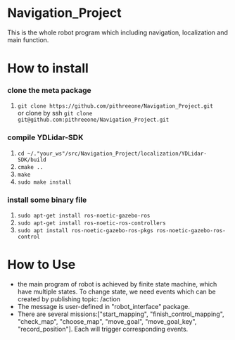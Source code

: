# Navigation_Project
This is the whole robot program which including navigation, localization and main function.

# How to install
### clone the meta package
1. `git clone https://github.com/pithreeone/Navigation_Project.git`  
   or clone by ssh `git clone git@github.com:pithreeone/Navigation_Project.git`  
### compile YDLidar-SDK  
1. `cd ~/."your_ws"/src/Navigation_Project/localization/YDLidar-SDK/build`
2. `cmake ..`
3. `make`
4. `sudo make install`
### install some binary file
1. `sudo apt-get install ros-noetic-gazebo-ros`
2. `sudo apt-get install ros-noetic-ros-controllers`
3. `sudo apt install ros-noetic-gazebo-ros-pkgs ros-noetic-gazebo-ros-control`


# How to Use
- the main program of robot is achieved by finite state machine, which have multiple states. To change state, we need events which can be created by publishing topic: /action  
- The message is user-defined in "robot_interface" package.
- There are several missions:["start_mapping", "finish_control_mapping", "check_map", "choose_map", "move_goal", "move_goal_key", "record_position"]. Each will trigger corresponding events.
